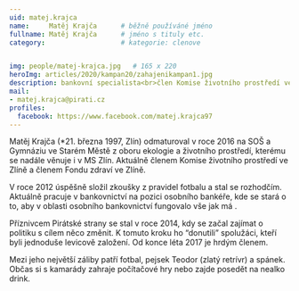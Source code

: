 ```yaml
---
uid: matej.krajca
name:     Matěj Krajča  	# běžně používáné jméno
fullname: Matěj Krajča  	# jméno s tituly etc.
category:                   # kategorie: clenove


img: people/matej-krajca.jpg   # 165 x 220
heroImg: articles/2020/kampan20/zahajenikampan1.jpg
description: bankovní specialista<br>člen Komise životního prostředí ve Zlíně<br>Zlín # kratký popis, max 160 znaků
mail:
- matej.krajca@pirati.cz
profiles:
  facebook: https://www.facebook.com/matej.krajca97
---
```


Matěj Krajča (*21. března 1997, Zlín) odmaturoval v roce 2016 na SOŠ a Gymnáziu ve Starém Městě z oboru ekologie a životního prostředí, kterému se nadále věnuje i v MS Zlín. Aktuálně členem Komise životního prostředí ve Zlíně a členem Fondu zdraví ve Zlíně. 

V roce 2012 úspěšně složil zkoušky z pravidel fotbalu a stal se rozhodčím. Aktuálně pracuje v bankovnictví na pozici osobního bankéře, kde se stará o to, aby v oblasti osobního bankovnictví fungovalo vše jak má .

Příznivcem Pirátské strany se stal v roce 2014, kdy se začal zajímat o politiku s cílem něco změnit. K tomuto kroku ho “donutili” spolužáci, kteří byli jednoduše levicově založení. Od konce léta 2017 je hrdým členem.

Mezi jeho největší záliby patří fotbal, pejsek Teodor (zlatý retrívr) a spánek. Občas si s kamarády zahraje počítačové hry nebo zajde posedět na nealko drink.
